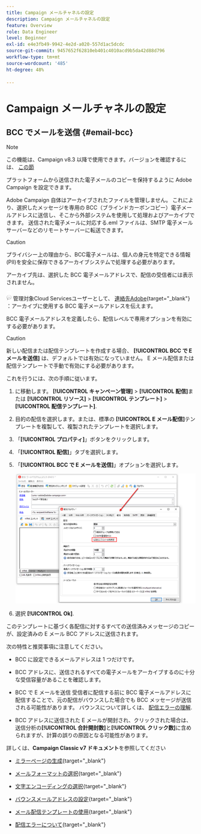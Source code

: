 ```yaml
---
title: Campaign メールチャネルの設定
description: Campaign メールチャネルの設定
feature: Overview
role: Data Engineer
level: Beginner
exl-id: e4e3fb49-9942-4e2d-a020-557d1ac5dcdc
source-git-commit: 9457652f62810eb401c4010acd9b5da42d88d796
workflow-type: tm+mt
source-wordcount: '485'
ht-degree: 48%

---
```


# Campaign メールチャネルの設定

## BCC でメールを送信 {#email-bcc}

>[!NOTE]
>
>この機能は、Campaign v8.3 以降で使用できます。バージョンを確認するには、 [この節](../start/compatibility-matrix.md#how-to-check-your-campaign-version-and-buildversion)

プラットフォームから送信された電子メールのコピーを保持するように Adobe Campaign を設定できます。

Adobe Campaign 自体はアーカイブされたファイルを管理しません。 これにより、選択したメッセージを専用の BCC（ブラインドカーボンコピー）電子メールアドレスに送信し、そこから外部システムを使用して処理およびアーカイブできます。 送信された電子メールに対応する.eml ファイルは、SMTP 電子メールサーバーなどのリモートサーバーに転送できます。

>[!CAUTION]
>
>プライバシー上の理由から、BCC電子メールは、個人の身元を特定できる情報(PII)を安全に保存できるアーカイブシステムで処理する必要があります。

アーカイブ先は、選択した BCC 電子メールアドレスで、配信の受信者には表示されません。

![](../assets/do-not-localize/speech.png)  管理対象Cloud Servicesユーザーとして、 [連絡先Adobe](../start/campaign-faq.md#support){target=&quot;_blank&quot;} ：アーカイブに使用する BCC 電子メールアドレスを伝えます。

BCC 電子メールアドレスを定義したら、配信レベルで専用オプションを有効にする必要があります。

>[!CAUTION]
>
>新しい配信または配信テンプレートを作成する場合、 **[!UICONTROL BCC で E メールを送信]** は、デフォルトでは有効になっていません。 E メール配信または配信テンプレートで手動で有効にする必要があります。


これを行うには、次の手順に従います。

1. に移動します。 **[!UICONTROL キャンペーン管理]** > **[!UICONTROL 配信]**&#x200B;または **[!UICONTROL リソース]** > **[!UICONTROL テンプレート]** > **[!UICONTROL 配信テンプレート]**.
1. 目的の配信を選択します。または、標準の **[!UICONTROL E メール配信]**&#x200B;テンプレートを複製して、複製されたテンプレートを選択します。
1. 「**[!UICONTROL プロパティ]**」ボタンをクリックします。
1. 「**[!UICONTROL 配信]**」タブを選択します。
1. 「**[!UICONTROL BCC で E メールを送信]**」オプションを選択します。

   ![](assets/email-bcc.png)

1. 選択 **[!UICONTROL Ok]**.

このテンプレートに基づく各配信に対するすべての送信済みメッセージのコピーが、設定済みの E メール BCC アドレスに送信されます。

次の特性と推奨事項に注意してください。

* BCC に設定できるメールアドレスは 1 つだけです。

* BCC アドレスに、送信されるすべての電子メールをアーカイブするのに十分な受信容量があることを確認します。

* BCC で E メールを送信 <!--with Enhanced MTA--> 受信者に配信する前に BCC 電子メールアドレスに配信することで、元の配信がバウンスした場合でも BCC メッセージが送信される可能性があります。 バウンスについて詳しくは、 [配信エラーの理解](../send/delivery-failures.md).

* BCC アドレスに送信された E メールが開封され、クリックされた場合は、送信分析の&#x200B;**[!UICONTROL 合計開封数]**&#x200B;と&#x200B;**[!UICONTROL クリック数]**&#x200B;に含められますが、計算の誤りの原因となる可能性があります。

<!--Only successfully sent emails are taken in account, bounces are not.-->

詳しくは、**Campaign Classic v7 ドキュメント**&#x200B;を参照してください

* [ミラーページの生成](https://experienceleague.adobe.com/docs/campaign-classic/using/sending-messages/sending-emails/sending-an-email/email-parameters.html?lang=ja#generating-mirror-page){target=&quot;_blank&quot;}

* [メールフォーマットの選択](https://experienceleague.adobe.com/docs/campaign-classic/using/sending-messages/sending-emails/sending-an-email/email-parameters.html?lang=ja#selecting-message-formats){target=&quot;_blank&quot;}

* [文字エンコーディングの選択](https://experienceleague.adobe.com/docs/campaign-classic/using/sending-messages/sending-emails/sending-an-email/email-parameters.html?lang=ja#character-encoding){target=&quot;_blank&quot;}

* [バウンスメールアドレスの設定](https://experienceleague.adobe.com/docs/campaign-classic/using/sending-messages/sending-emails/sending-an-email/email-parameters.html?lang=ja#managing-bounce-emails){target=&quot;_blank&quot;}

* [メール配信テンプレートの使用](https://experienceleague.adobe.com/docs/campaign-classic/using/sending-messages/using-delivery-templates/about-templates.html?lang=ja){target=&quot;_blank&quot;}

* [配信エラーについて](https://experienceleague.adobe.com/docs/campaign-classic/using/sending-messages/monitoring-deliveries/understanding-delivery-failures.html?lang=ja){target=&quot;_blank&quot;}
